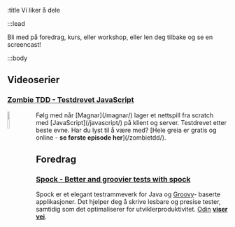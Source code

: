 :title Vi liker å dele

:::lead

Bli med på foredrag, kurs, eller workshop, eller len deg tilbake og se en screencast!

:::body

## Videoserier

### [Zombie TDD - Testdrevet JavaScript](/zombietdd/)

<img style="width: 10%; float: left; margin-right: 15px;" src="/illustrations/side-projects/zombietdd.jpg">
Følg med når [Magnar](/magnar/) lager et nettspill fra scratch med
[JavaScript](/javascript/) på klient og server. Testdrevet etter beste evne. Har
du lyst til å være med?
[Hele greia er gratis og online - <strong>se første episode her</strong>](/zombietdd/).

## Foredrag

### [Spock - Better and groovier tests with spock](/groovyspock/)

Spock er et elegant testrammeverk for Java og [Groovy](/groovy/)- baserte
applikasjoner. Det hjelper deg å skrive lesbare og presise tester, samtidig som
det optimaliserer for utviklerproduktivitet. [Odin](/odin/) [<strong>viser vei</strong>](/groovyspock/).
